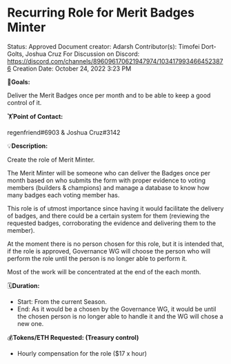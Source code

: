 # Recurring Role for Merit Badges Minter

Status: Approved
Document creator: Adarsh
Contributor(s): Timofei Dort-Golts, Joshua Cruz
For Discussion on Discord: https://discord.com/channels/896096170621947974/1034179934664523876
Creation Date: October 24, 2022 3:23 PM

🎯**Goals:**

Deliver the Merit Badges once per month and to be able to keep a good control of it.

🏋️**Point of Contact:**

regenfriend#6903 & Joshua Cruz#3142

💡**Description:**

Create the role of Merit Minter.

The Merit Minter will be someone who can deliver the Badges once per month based on who submits the form with proper evidence to voting members (builders & champions) and manage a database to know how many badges each voting member has.

This role is of utmost importance since having it would facilitate the delivery of badges, and there could be a certain system for them (reviewing the requested badges, corroborating the evidence and delivering them to the member).

At the moment there is no person chosen for this role, but it is intended that, if the role is approved, Governance WG will choose the person who will perform the role until the person is no longer able to perform it.

Most of the work will be concentrated at the end of the each month.

🗓️**Duration:**

- Start: From the current Season.
- End: As it would be a chosen by the Governance WG, it would be until the chosen person is no longer able to handle it and the WG will chose a new one.

💰**Tokens/ETH Requested: (Treasury control)**

- Hourly compensation for the role ($17 x hour)